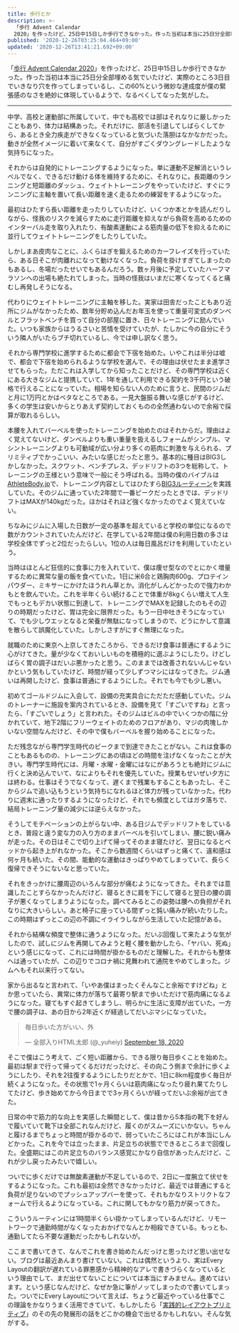 ```yaml
---
title: 歩行とか
description: >-
  「歩行 Advent Calendar
  2020」を作ったけど、25日中15日しか歩行できなかった。作った当初は本当に25日分全部埋める気でいたけど、実際のところ3日目でいきなり穴を作ってしまっているし、この60%という微妙な達成度が僕の緊張感のなさを絶妙に体現しているようで、なるべくしてなった気がした。
published: '2020-12-26T03:25:04.464+09:00'
updated: '2020-12-26T13:41:21.692+09:00'
---
```


「[歩行 Advent Calendar 2020](https://adventar.org/calendars/5933)」を作ったけど、25日中15日しか歩行できなかった。作った当初は本当に25日分全部埋める気でいたけど、実際のところ3日目でいきなり穴を作ってしまっているし、この60%という微妙な達成度が僕の緊張感のなさを絶妙に体現しているようで、なるべくしてなった気がした。

---

中学、高校と運動部に所属していて、中でも高校では部はそれなりに厳しかったこともあり、体力は結構あった。それだけに、部活を引退してしばらくしてから、あるとき全力疾走ができなくなっていると気づいた落胆はなかなかだった。動きが全然イメージに着いて来なくて、自分がすごくダウングレードしたような気持ちになった。

それからは自発的にトレーニングするようになった。単に運動不足解消というレベルでなく、できるだけ動ける体を維持するために、それなりに。長距離のランニングと短距離のダッシュ、ウェイトトレーニングをやっていたけど、すぐにランニングに主軸を置いて長い距離を速く走るための練習をするようになった。

最初はひたすら長い距離を走ったりしていたけど、いくつか本とかを読んだりしながら、怪我のリスクを減らすために走行距離を抑えながら負荷を高めるためのインターバル走を取り入れたり、有酸素運動による筋肉量の低下を抑えるために並行してウェイトトレーニングをしたりしていた。

しかしまあ皮肉なことに、ふくらはぎを鍛えるためのカーフレイズを行っていたら、ある日そこが肉離れになって動けなくなった。負荷を掛けすぎてしまったのもあるし、冬場だったせいでもあるんだろう。数ヶ月後に予定していたハーフマラソンへの出場も絶たれてしまった。当時の怪我はいまだに寒くなってくると痛むし再発しそうになる。

代わりにウェイトトレーニングに主軸を移した。実家は田舎だったこともあり近所にジムがなかったため、数年分貯め込んだお年玉を使って重量可変式のダンベルとフラットベンチを買って自分の部屋に置き、日々トレーニングに励んでいた。いつも家族からはうるさいと苦情を受けていたが、たしかに今の自分にそういう隣人がいたらブチ切れているし、今では申し訳なく思う。

それから専門学校に進学するために都会で下宿を始めた。いやこれは半分は嘘で、都会で下宿を始められるような学校を選んで、その理由は伏せたまま進学させてもらった。ただこれは入学してから知ったことだけど、その専門学校は近くにある大きなジムと提携していて、1年を通して利用できる契約を3千円という破格で行えることになっていた。相場を知らない人のために言うと、民間のジムだと月に1万円とかはベタなところである。一見大盤振る舞いな感じがするけど、多くの学生は安いからとりあえず契約しておくものの全然通わないので余裕で採算が取れるらしい。

本腰を入れてバーベルを使ったトレーニングを始めたのはそれからだ。理由はよく覚えてないけど、ダンベルよりも重い重量を扱えるしフォームがシンプル、マシントレーニングよりも可動域が広い分より多くの筋肉に刺激を与えられる、プリミティブでかっこいい、みたいな感じだったと思う。基本的に種目はBIG3しかしなかった。スクワット、ベンチプレス、デッドリフトの3つを総称して、トレーニングの王様という意味で一般にそう呼ばれる。当時の僕のバイブルは[AthleteBody.jp](https://athletebody.jp/)で、トレーニング内容としてはひたすら[BIG3ルーティーン](https://athletebody.jp/2014/07/19/big3-routine/)を実践していた。そのジムに通っていた2年間で一番ピークだったときでは、デッドリフトはMAXが140kgだった。ほかはそれほど強くなかったのでよく覚えていない。

ちなみにジムに入場した日数が一定の基準を超えていると学校の単位になるので数がカウントされていたんだけど、在学している2年間は僕の利用日数の多さは学校全体でずっと2位だったらしい。1位の人は毎日風呂だけを利用していたという。

当時はほとんど狂信的に食事に力を入れていて、僕は痩せ型なのでとにかく増量するために異常な量の飯を食べていた。1日に米6合と鶏胸肉600g、プロテインパウダー、ミキサーにかけたほうれん草とか。消化がしんどかったので強力わかもとを飲んでいた。これを半年くらい続けることで体重が8kgくらい増えて人生でもっともデカい状態に到達して、トレーニングでMAXを記録したのもその辺りの時期だったけど、胃は完全に限界だった。もう一日中吐きそうになっていて、でも少しウエッとなると栄養が無駄になってしまうので、どうにかして意識を散らして誤魔化していた。しかしさすがにすぐ無理になった。

就職のために東京へ上京してきたころから、できるだけ食事は普通にするように心がけてきた。量が少なくておいしいものを積極的に選ぶようにしたり。けどしばらく胃の調子はだいぶ悪かったと思う。このままでは改善されないんじゃないかという気もしていたけど、時間が経って少しずつマシにはなってきた。ジム通いは再開したけど、食事は普通にするようにした。それでも今でも少し悪い。

初めてゴールドジムに入会して、設備の充実具合にただただ感動していた。ジムのトレーナーに施設を案内されているとき、設備を見て「すごいですね」と言ったら、「すごいでしょう」と言われた。そのジムはビルの中でいくつかの階に分かれていて、地下2階にフリーウェイトのためのフロアがあり、マジの肉塊しかいない空間なんだけど、その中で僕もバーベルを握り始めることになった。

ただ残念ながら専門学生時代のピークまで到達できたことがない。これは食事のこともあるものの、トレーニングにあの頃ほどの時間を注げなくなったことが大きい。専門学生時代には、月曜・水曜・金曜にはなにがあろうとも絶対にジムに行くと決め込んでいて、なによりもそれを優先していた。授業もせいぜい夕方には終わる。仕事はそうでなくなって、遅くまで残業もすることもあったし、そこからジムで追い込もうという気持ちになれるほど体力が残っていなかった。代わりに週末に通ったりするようになったけど、それでも頻度としてはガタ落ちで、結局トレーニング量の減少には逆らえなかった。

そうしてモチベーションの上がらない中、ある日ジムでデッドリフトをしているとき、普段と違う変な力の入り方のままバーベルを引いてしまい、腰に鋭い痛みが走った。その日はそこで切り上げて帰ってそのまま寝たけど、翌日になるとベッドから起き上がれなかった。そこから数週間くらいはずっと痛くて、違和感は何ヶ月も続いた。その間、能動的な運動はきっぱりやめてしまっていて、長らく復帰できそうにないなと思っていた。

それをきっかけに腰周辺のいろんな部分が痛むようになってきた。それまでは意識したことすらなかったんだけど、寝るときに肩を下にして寝ると翌日の腰の調子が悪くなってしまうようになった。調べてみるとこの姿勢は腰への負担がそれなりに大きいらしい。あと椅子に座っている間ずっと鈍い痛みが続いたりした。この時期はずっとこの辺の不調にイライラしながら生活していた記憶がある。

それから結構な頻度で整体に通うようになった。だいぶ回復して来たような気がしたので、試しにジムを再開してみようと軽く腰を動かしたら、「ヤバい、死ぬ」という感じになって、これには時間が掛かるものだと理解した。それからも整体へは通っていたが、この辺りでコロナ禍に見舞われて通院をやめてしまった。ジムへもそれ以来行ってない。

家から出るなと言われて、「いやあ僕はまったくそんなこと余裕ですけどね」とか思っていたら、異常に体力が落ちて最寄り駅まで歩いただけで筋肉痛になるようになった。寝てもすぐ起きてしまうし、明らかに生活に支障が出ていた。一方で腰の調子は、あの日から2年近くが経過してだいぶマシになっていた。

<blockquote class="twitter-tweet"><p lang="ja" dir="ltr">毎日歩いた方がいい、外</p>&mdash; 全部入りHTML太郎 (@_yuheiy) <a href="https://twitter.com/_yuheiy/status/1306897088064569344?ref_src=twsrc%5Etfw">September 18, 2020</a></blockquote> <script async src="https://platform.twitter.com/widgets.js" charset="utf-8"></script>

そこで僕はこう考えて、ごく短い距離から、できる限り毎日歩くことを始めた。最初は駅まで行って帰ってくるだけだったけど、その向こう側まで余計に歩くようにしたり、それを2往復するようにしたりだとかで、1日に8km程度歩く毎日が続くようになった。その状態で1ヶ月くらいは筋肉痛になったり疲れ果てたりしてたけど、歩き始めてから今日までで3ヶ月くらいが経ってだいぶ余裕が出てきた。

日常の中で筋力的な向上を実感した瞬間として、僕は昔から5本指の靴下を好んで履いていて靴下は全部これなんだけど、履くのがスムーズにいかない。ちゃんと履けるまでちょっと時間が掛かるので、弱っていたころにはこれが本当にしんどかった。これを今では立ったまま、片足立ちの状態でできるところまで回復した。全盛期にはこの片足立ちのバランス感覚にかなり自信があったんだけど、これが少し戻ったみたいで嬉しい。

ついでに歩くだけでは無酸素運動が不足しているので、2日に一度腕立て伏せをするようになった。これも最初は全然できなかったけど、最近では普通にすると負荷が足りないのでプッシュアップバーを使って、それもかなりストリクトなフォームで行えるようになっている。これに関してもかなり筋力が戻ってきた。

こういうルーティンには1時間半くらい掛かってしまっているんだけど、リモートワークで通勤時間がなくなったおかげでなんとか相殺できている。もっとも、通勤してたら不要な運動だったかもしれないが。

ここまで書いてきて、なんでこれを書き始めたんだっけと思ったけど思い出せない。ブログは最近あんまり書けていない。これは偶然というより、実はEvery Layoutの翻訳が遅れている罪悪感から精神的なアレで書きづらくなっているという理由でして、まだ出せてないことについては本当にすみません。進めてはいます。という感じなんだけど、なぜか急に筆がノッてしまったので書いてしまった。ついでにEvery Layoutについて言えば、ちょうど最近やっている仕事でこの理論をかなりうまく活用できていて、もしかしたら「[実践的レイアウトプリミティブ](https://yuheiy.hatenablog.com/entry/2020/05/18/094715)」のその先の発展形の話をどこかの機会で出せるかもしれない。そんな気がする。
